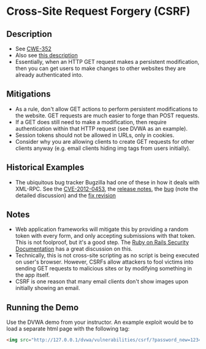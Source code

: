 Cross-Site Request Forgery (CSRF)
=================================

Description
-----------

* See [CWE-352](http://cwe.mitre.org/data/definitions/352.html)
* Also see [this description](http://www.cgisecurity.com/csrf-faq.html)
* Essentially, when an HTTP GET request makes a persistent modification, then you can get users to make changes to other websites they are already authenticated into. 

Mitigations
-----------
* As a rule, don't allow GET actions to perform persistent modifications to the website. GET requests are much easier to forge than POST requests.
* If a GET does still need to make a modification, then require authentication within that HTTP request (see DVWA as an example).
* Session tokens should not be allowed in URLs, only in cookies.
* Consider why you are allowing clients to create GET requests for other clients anyway (e.g. email clients hiding img tags from users initially). 

Historical Examples
-------------------
* The ubiquitous bug tracker Bugzilla had one of these in how it deals with XML-RPC. See the [CVE-2012-0453](http://cve.mitre.org/cgi-bin/cvename.cgi?name=CVE-2012-0453), the [release notes](http://www.bugzilla.org/security/4.0.4/), the [bug](https://bugzilla.mozilla.org/show_bug.cgi?id=725663) (note the detailed discussion) and the [fix revision](http://bzr.mozilla.org/bugzilla/trunk/revision/8124)
 
Notes
-----
* Web application frameworks will mitigate this by providing a random token with every form, and only accepting submissions with that token. This is not foolproof, but it's a good step. The [Ruby on Rails Security Documentation](http://guides.rubyonrails.org/security.html#cross-site-request-forgery-csrf) has a great discussion on this.
* Technically, this is not cross-site scripting as no script is being executed on user's browser. However, CSRFs allow attackers to fool victims into sending GET requests to malicious sites or by modifying something in the app itself.
* CSRF is one reason that many email clients don't show images upon initially showing an email.

Running the Demo
----------------
Use the DVWA demo from your instructor. An example exploit would be to load a separate html page with the following tag:
```html
<img src="http://127.0.0.1/dvwa/vulnerabilities/csrf/?password_new=12345&password_conf=12345&Change=Change#"> 
```
